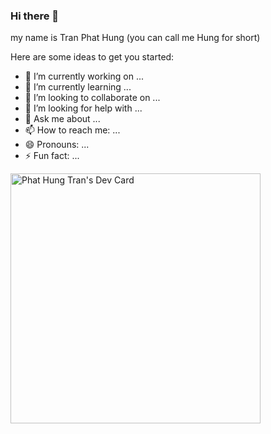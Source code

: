 ### Hi there 👋
my name is Tran Phat Hung (you can call me Hung for short)

Here are some ideas to get you started:

- 🔭 I’m currently working on ...
- 🌱 I’m currently learning ...
- 👯 I’m looking to collaborate on ...
- 🤔 I’m looking for help with ...
- 💬 Ask me about ...
- 📫 How to reach me: ...
- 😄 Pronouns: ...
- ⚡ Fun fact: ...

<a href="https://app.daily.dev/hungtran"><img src="https://api.daily.dev/devcards/a7bd526764004560b40e268a879e1905.png?r=aia" width="400" alt="Phat Hung Tran's Dev Card"/></a>
